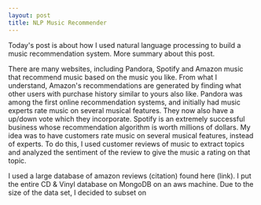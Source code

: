 ```yaml
---
layout: post
title: NLP Music Recommender
---
```


Today's post is about how I used natural language processing to build a music recommendation system. More summary about this post.

There are many websites, including Pandora, Spotify and  Amazon music that recommend music based on the music you like. From what I understand, Amazon's recommendations are generated by finding what other users with purchase history similar to yours also like. Pandora was among the first online recommendation systems, and initially had music experts rate music on several musical features. They now also have a up/down vote which they incorporate. Spotify is an extremely successful business whose recommendation algorithm is worth millions of dollars. My idea was to have customers rate music on several musical features, instead of experts. To do this, I used customer reviews of music to extract topics and analyzed the sentiment of the review to give the music a rating on that topic.

I used a large database of amazon reviews (citation) found here (link). I put the entire CD & Vinyl database on MongoDB on an aws machine. Due to the size of the data set, I decided to subset on 
